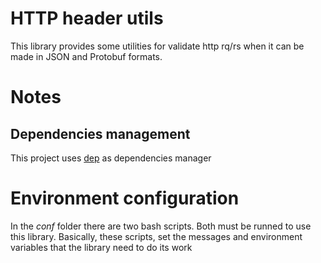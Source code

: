 # HTTP header utils

This library provides some utilities for validate http rq/rs when it can be made in JSON and Protobuf formats.

# Notes

## Dependencies management
This project uses [dep](https://golang.github.io/dep/) as dependencies manager

# Environment configuration
In the *conf* folder there are two bash scripts. Both must be runned to use this library. Basically, these scripts, set the messages and environment variables that the library need to do its work